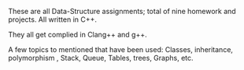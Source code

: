 These are all Data-Structure assignments; total of nine homework and projects. All written in C++.

They all get complied in Clang++ and g++.

A few topics to mentioned that have been used: Classes, inheritance, polymorphism , Stack, Queue, Tables, trees, Graphs, etc.
